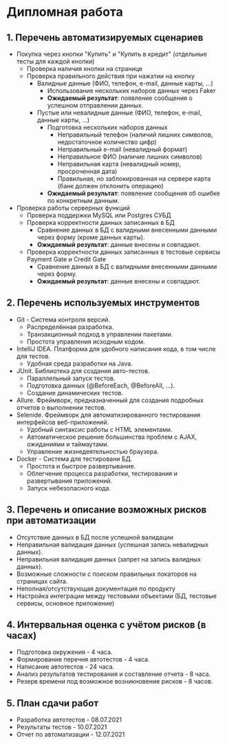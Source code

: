 # Дипломная работа

## 1. Перечень автоматизируемых сценариев
- Покупка через кнопки "Купить" и "Купить в кредит" (отдельные тесты для каждой кнопки)
  - Проверка наличия кнопки на странице
  - Проверка правильного действия при нажатии на кнопку
    - Валидные данные (ФИО, телефон, e-mail, данные карты, ...)
      - Использование нескольких наборов данных через Faker
      - <b>Ожидаемый результат</b>: появление сообщения о успешном отправлении данных.
    - Пустые или невалидные данные (ФИО, телефон, e-mail, данные карты, ...)
      - Подготовка нескольких наборов данных
        - Неправильный телефон (наличий лишних символов, недостаточное количество цифр)
        - Неправильный e-mail (невалидный формат)
        - Неправильное ФИО (наличие лишних символов)
        - Неправильная карта (невалидный номер, просроченная дата)
        - Правильная, но заблокированная на сервере карта (банк должен отклонить операцию)
      - <b>Ожидаемый результат</b>: появление сообщения об ошибке по конкретным данным.
- Проверка работы серверных функций
  - Проверка поддержки MySQL или Postgres СУБД
  - Проверка корректности данных записанных в БД
    - Сравнение данных в БД с валидными внесенными данными через форму (кроме данных карты).
    - <b>Ожидаемый результат</b>: данные внесены и совпадают.
  - Проверка корректности данных записанных в тестовые сервисы Payment Gate и Credit Gate
    - Сравнение данных в БД с валидными внесенными данными через форму.
    - <b>Ожидаемый результат</b>: данные внесены и совпадают.

## 2. Перечень используемых инструментов
- Git - Система контроля версий.
  - Распределённая разработка.
  - Транзакционный подход в управлении пакетами.
  - Простота управления исходным кодом.
- IntelliJ IDEA. Платформа для удобного написания кода, в том числе для тестов.
  - Удобная среда разработки на Java.
- JUnit. Библиотека для создания авто-тестов.
  - Параллельный запуск тестов.
  - Подготовка данных (@BeforeEach, @BeforeAll, ...).
  - Создание динамических тестов.
- Allure. Фреймворк, предназначенный для создания подробных отчетов о выполнении тестов.
- Selenide. Фреймворк для автоматизированного тестирования интерфейсов веб-приложений.
  - Удобный синтаксис работы с HTML элементами.
  - Автоматическое решение большинства проблем с AJAX, ожиданиями и таймаутами.
  - Управление жизнедеятельностью браузера.
- Docker - Система для тестировани БД.
  - Простота и быстрое развертывание.
  - Облегчение процесса разработки, тестирования и развертывания приложений.
  - Запуск небезопасного кода.

## 3. Перечень и описание возможных рисков при автоматизации
- Отсутствие данных в БД после успешной валидации
- Неправильная валидация данных (успешная запись невалидных данных).
- Неправильная валидация данных (запрет на запись валидных данных).
- Возможные сложности с поиском правильных локаторов на страницах сайта.
- Неполная/отсутствующая документация по продукту
- Настройка интеграции между тестовыми объектами (БД, тестовые сервисы, основное приложение)

## 4. Интервальная оценка с учётом рисков (в часах)
- Подготовка окружения - 4 часа.
- Формирование перечня автотестов - 4 часа.
- Написание автотестов -  24 часа.
- Анализ результатов тестирования и составление отчета - 8 часа.
- Резерв времени под возможное возникновение рисков - 8 часов.

## 5. План сдачи работ
- Разработка автотестов - 08.07.2021
- Результаты тестов - 10.07.2021
- Отчет по автоматизации - 12.07.2021
